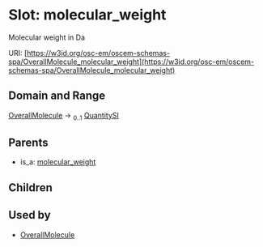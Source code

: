 
# Slot: molecular_weight

Molecular weight in Da

URI: [https://w3id.org/osc-em/oscem-schemas-spa/OverallMolecule_molecular_weight](https://w3id.org/osc-em/oscem-schemas-spa/OverallMolecule_molecular_weight)


## Domain and Range

[OverallMolecule](OverallMolecule.md) &#8594;  <sub>0..1</sub> [QuantitySI](QuantitySI.md)

## Parents

 *  is_a: [molecular_weight](molecular_weight.md)

## Children


## Used by

 * [OverallMolecule](OverallMolecule.md)
